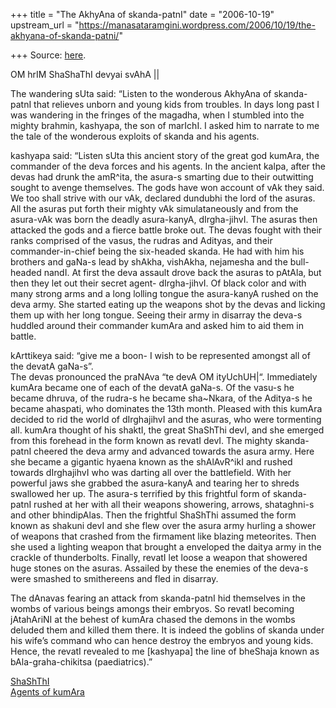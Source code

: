 +++
title = "The AkhyAna of skanda-patnI"
date = "2006-10-19"
upstream_url = "https://manasataramgini.wordpress.com/2006/10/19/the-akhyana-of-skanda-patni/"

+++
Source: [here](https://manasataramgini.wordpress.com/2006/10/19/the-akhyana-of-skanda-patni/).



OM hrIM ShaShaThI devyai svAhA \|\|

The wandering sUta said: “Listen to the wonderous AkhyAna of skanda-patnI that relieves unborn and young kids from troubles. In days long past I was wandering in the fringes of the magadha, when I stumbled into the mighty brahmin, kashyapa, the son of marIchI. I asked him to narrate to me the tale of the wonderous exploits of skanda and his agents.

kashyapa said: “Listen sUta this ancient story of the great god kumAra, the commander of the deva forces and his agents. In the ancient kalpa, after the devas had drunk the amR^ita, the asura-s smarting due to their outwitting sought to avenge themselves. The gods have won account of vAk they said. We too shall strive with our vAk, declared dundubhi the lord of the asuras. All the asuras put forth their mighty vAk simulataneously and from the asura-vAk was born the deadly asura-kanyA, dIrgha-jihvI. The asuras then attacked the gods and a fierce battle broke out. The devas fought with their ranks comprised of the vasus, the rudras and Adityas, and their commander-in-chief being the six-headed skanda. He had with him his brothers and gaNa-s lead by shAkha, vishAkha, nejamesha and the bull-headed nandI. At first the deva assault drove back the asuras to pAtAla, but then they let out their secret agent- dIrgha-jihvI. Of black color and with many strong arms and a long lolling tongue the asura-kanyA rushed on the deva army. She started eating up the weapons shot by the devas and licking them up with her long tongue. Seeing their army in disarray the deva-s huddled around their commander kumAra and asked him to aid them in battle.

kArttikeya said: “give me a boon- I wish to be represented amongst all of the devatA gaNa-s”.  
The devas pronounced the praNAva “te devA OM ityUchUH\|“. Immediately kumAra became one of each of the devatA gaNa-s. Of the vasu-s he became dhruva, of the rudra-s he became sha\~Nkara, of the Aditya-s he became ahaspati, who dominates the 13th month. Pleased with this kumAra decided to rid the world of dIrghajihvI and the asuras, who were tormenting all. kumAra thought of his shaktI, the great ShaShThi devI, and she emerged from this forehead in the form known as revatI devI. The mighty skanda-patnI cheered the deva army and advanced towards the asura army. Here she became a gigantic hyaena known as the shAlAvR^ikI and rushed towards dIrghajihvI who was darting all over the battlefield. With her powerful jaws she grabbed the asura-kanyA and tearing her to shreds swallowed her up. The asura-s terrified by this frightful form of skanda-patnI rushed at her with all their weapons showering, arrows, shataghni-s and other bhindipAlas. Then the frightful ShaShThi assumed the form known as shakuni devI and she flew over the asura army hurling a shower of weapons that crashed from the firmament like blazing meteorites. Then she used a lighting weapon that brought a enveloped the daitya army in the crackle of thunderbolts. Finally, revatI let loose a weapon that showered huge stones on the asuras. Assailed by these the enemies of the deva-s were smashed to smithereens and fled in disarray.

The dAnavas fearing an attack from skanda-patnI hid themselves in the wombs of various beings amongs their embryos. So revatI becoming jAtahAriNI at the behest of kumAra chased the demons in the wombs deluded them and killed them there. It is indeed the goblins of skanda under his wife’s command who can hence destroy the embryos and young kids. Hence, the revatI revealed to me \[kashyapa\] the line of bheShaja known as bAla-graha-chikitsa (paediatrics).”

[ShaShThI](https://manasataramgini.wordpress.com/2007/12/09/shashthi-suktam/ "ShaShThI sUktaM")  
[Agents of kumAra](https://manasataramgini.wordpress.com/2005/07/23/skanda-ganas/ "skanda gaNas")


